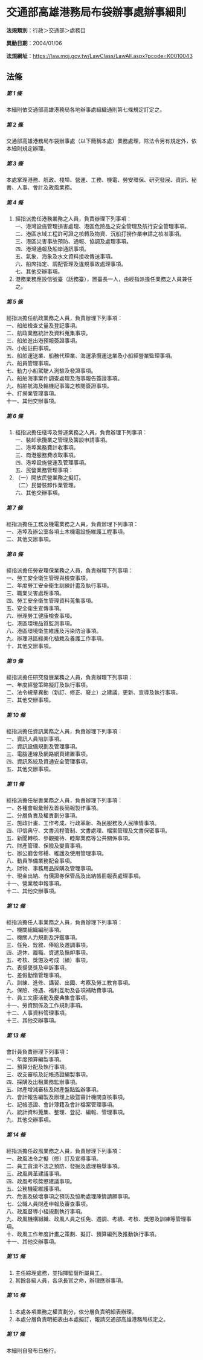 # 交通部高雄港務局布袋辦事處辦事細則

**法規類別**：行政＞交通部＞處務目

**異動日期**：2004/01/06  

**法規網址**：https://law.moj.gov.tw/LawClass/LawAll.aspx?pcode=K0010043





## 法條
##### 第 1 條
本細則依交通部高雄港務局各地辦事處組織通則第七條規定訂定之。

##### 第 2 條
交通部高雄港務局布袋辦事處（以下簡稱本處）業務處理，除法令另有規定外，依本細則規定辦理。

##### 第 3 條
本處掌理港務、航政、棧埠、營運、工務、機電、勞安環保、研究發展、資訊、秘書、人事、會計及政風業務。

##### 第 4 條
1. 經指派擔任港務業務之人員，負責辦理下列事項：  
一、港灣設施管理損害處理、港區危險品之安全管理及航行安全管理事項。  
二、港區水域工程許可證之核轉及物資、沉船打撈作業申請之核准事項。   
三、港區災害事故預防、通報、協調及處理事項。   
四、港灣通報及船岸通訊事項。   
五、氣象、海象及水文資料接收傳送事項。   
六、船席指定、調配管理及違規事故處理事項。   
七、其他交辦事項。 
1. 港務業務應設信號臺（話務臺），置臺長一人，由經指派擔任業務之人員兼任之。

##### 第 5 條
經指派擔任航政業務之人員，負責辦理下列事項：  
一、船舶檢查丈量及登記事項。   
二、航政業務統計及資料蒐集事項。   
三、船舶進出港預報簽證事項。   
四、小船註冊事項。   
五、船舶運送業、船務代理業、海運承攬運送業及小船經營業監理事項。  
六、船員管理事項。   
七、動力小船駕駛人測驗及發證事項。   
八、船舶海事案件調查處理及海事報告簽證事項。   
九、船舶航海及輪機記事簿之核閱簽證事項。   
十、打撈業管理事項。   
十一、其他交辦事項。  

##### 第 6 條
1. 經指派擔任棧埠及營運業務之人員，負責辦理下列事項：  
一、裝卸承攬業之管理及籌設申請事項。   
二、港埠業務費計收事項。   
三、商港服務費收取事項。   
四、港埠設施營運及管理事項。   
五、民營業務管理事項： 
1. （一）開放民營業務之擬訂。   
（二）民營裝卸作業管理。   
六、其他交辦事項。

##### 第 7 條
經指派擔任工務及機電業務之人員，負責辦理下列事項：  
一、港埠及辦公室各項土木機電設施維護工程事項。   
二、其他交辦事項。  

##### 第 8 條
經指派擔任勞安環保業務之人員，負責辦理下列事項：  
一、勞工安全衛生管理與檢查事項。   
二、年度勞工安全衛生訓練計畫及執行事項。   
三、職業災害處理事項。   
四、勞工安全衛生管理資料蒐集事項。   
五、安全衛生宣傳事項。   
六、辦理勞工健康檢查事項。   
七、港區環境品質監測事項。   
八、港區環境衛生維護及污染防治事項。   
九、辦理港區綠美化植栽及養護工作事項。   
十、其他交辦事項。  

##### 第 9 條
經指派擔任研究發展業務之人員，負責辦理下列事項：  
一、年度經營策略擬訂及執行事項。   
二、法令規章異動（新訂、修正、廢止）之建議、更新、宣導及執行事項。  
三、其他交辦事項。  

##### 第 10 條
經指派擔任資訊業務之人員，負責辦理下列事項：  
一、資訊人員培訓事項。   
二、資訊設備規劃及管理事項。   
三、電腦連線及網路網頁建置事項。   
四、資訊系統及資通安全管理事項。   
五、其他交辦事項。  

##### 第 11 條
經指派擔任秘書業務之人員，負責辦理下列事項：  
一、各種會報彙辦及首長簡報製作事項。   
二、分層負責及權責劃分事項。   
三、施政計畫、工作考成、行政革新、為民服務及人民陳情事項。   
四、印信典守、文書流程管制、文書處理、檔案管理及文書保密事項。   
五、新聞轉核、參觀接待、睦鄰業務等公共關係事項。   
六、財產管理、保險及變賣事項。   
七、辦公廳舍修繕、維護及使用管理事項。   
八、動員準備業務配合事項。   
九、財物、事務用品採購及管理事項。   
十、現金出納、有價證券保管品及出納帳冊報表處理事項。   
十一、營業稅申報事項。   
十二、其他交辦事項。  

##### 第 12 條
經指派擔任人事業務之人員，負責辦理下列事項：  
一、機關組織編制事項。   
二、機關人力規劃及評鑑事項。   
三、任免、銓敘、俸給及遷調事項。   
四、退休、離職、資遣及撫卹事項。   
五、考核、獎懲及考成（績）事項。  
六、表揚褒獎及申訴事項。   
七、差假勤惰管理事項。   
八、訓練、進修、講習、出國、考察及勞工教育事項。   
九、保險、待遇、福利互助及各項補助費事項。   
十、員工文康活動及慶典集會事項。   
十一、勞資關係及工作規則事項。   
十二、人事資料管理事項。   
十三、其他交辦事項。  

##### 第 13 條
會計員負責辦理下列事項：  
一、年度預算編製事項。   
二、預算分配及執行事項。  
三、收支審核及記帳憑證編製事項。   
四、採購及出租業務監辦事項。   
五、財產增減審核及財產盤點監辦事項。   
六、會計報告編製及辦理上級暨審計機關查核事項。   
七、記帳憑證、會計簿籍及會計檔案管理事項。   
八、統計資料蒐集、整理、登記、編報、管理事項。   
九、其他交辦事項。  

##### 第 14 條
經指派擔任政風業務之人員，負責辦理下列事項：  
一、政風法令之擬（修）訂及宣導事項。  
二、員工貪瀆不法之預防、發掘及處理檢舉事項。   
三、政風興革建議事項。   
四、政風考核獎懲建議事項。   
五、公務機密維護事項。   
六、危害及破壞事項之預防及協助處理陳情請願事項。   
七、公職人員財產申報及審查事項。   
八、政風督導小組規劃執行事項。   
九、政風機構組織、政風人員之任免、遷調、考績、考核、獎懲及訓練等管理事項。  
十、政風工作年度計畫之策劃、擬訂、預算編列及推動執行事項。   
十一、其他交辦事項。  

##### 第 15 條
1. 主任綜理處務，並指揮監督所屬員工。
1. 其餘各級人員，各承長官之命，辦理應辦事項。

##### 第 16 條
1. 本處各項業務之權責劃分，依分層負責明細表辦理。
1. 本處分層負責明細表由本處擬訂，報請交通部高雄港務局核定之。

##### 第 17 條
本細則自發布日施行。


